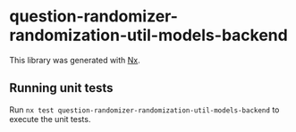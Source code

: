 # question-randomizer-randomization-util-models-backend

This library was generated with [Nx](https://nx.dev).

## Running unit tests

Run `nx test question-randomizer-randomization-util-models-backend` to execute the unit tests.

